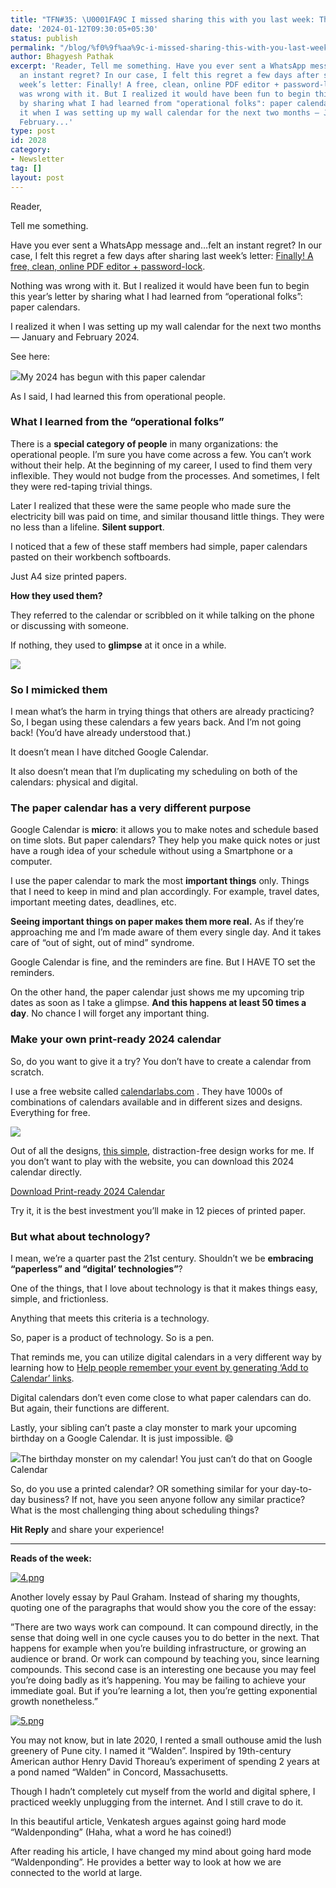 ```yaml
---
title: "TFN#35: \U0001FA9C I missed sharing this with you last week: The Paper Calendar"
date: '2024-01-12T09:30:05+05:30'
status: publish
permalink: "/blog/%f0%9f%aa%9c-i-missed-sharing-this-with-you-last-week-the-paper-calendar"
author: Bhagyesh Pathak
excerpt: 'Reader, Tell me something. Have you ever sent a WhatsApp message and...felt
  an instant regret? In our case, I felt this regret a few days after sharing last
  week’s letter: Finally! A free, clean, online PDF editor + password-lock. Nothing
  was wrong with it. But I realized it would have been fun to begin this year''s letter
  by sharing what I had learned from "operational folks": paper calendars. I realized
  it when I was setting up my wall calendar for the next two months — January and
  February...'
type: post
id: 2028
category:
- Newsletter
tag: []
layout: post
---
```


Reader,

Tell me something.

Have you ever sent a WhatsApp message and…felt an instant regret? In our case, I felt this regret a few days after sharing last week’s letter: [Finally! A free, clean, online PDF editor + password-lock](https://bhagyeshpathak.com/blog/%f0%9f%aa%9c-finally-a-free-clean-online-pdf-editor-password-lock/).

Nothing was wrong with it. But I realized it would have been fun to begin this year’s letter by sharing what I had learned from “operational folks”: paper calendars.

I realized it when I was setting up my wall calendar for the next two months — January and February 2024.

See here:

![](https://embed.filekitcdn.com/e/tkwVjiL2WnM6sb9P2ZThes/5Ngr4B3bq9YdutkTtgiazV)My 2024 has begun with this paper calendar

As I said, I had learned this from operational people.

### What I learned from the “operational folks”

There is a **special category of people** in many organizations: the operational people. I’m sure you have come across a few. You can’t work without their help. At the beginning of my career, I used to find them very inflexible. They would not budge from the processes. And sometimes, I felt they were red-taping trivial things.

Later I realized that these were the same people who made sure the electricity bill was paid on time, and similar thousand little things. They were no less than a lifeline. **Silent support**.

I noticed that a few of these staff members had simple, paper calendars pasted on their workbench softboards.

Just A4 size printed papers.

**How they used them?**

They referred to the calendar or scribbled on it while talking on the phone or discussing with someone.

If nothing, they used to **glimpse** at it once in a while.

![](https://embed.filekitcdn.com/e/tkwVjiL2WnM6sb9P2ZThes/4XB4Pipbg4cfeFaRHY7JSd)

### So I mimicked them

I mean what’s the harm in trying things that others are already practicing? So, I began using these calendars a few years back. And I’m not going back! (You’d have already understood that.)

It doesn’t mean I have ditched Google Calendar.

It also doesn’t mean that I’m duplicating my scheduling on both of the calendars: physical and digital.

### The paper calendar has a very different purpose

Google Calendar is **micro**: it allows you to make notes and schedule based on time slots. But paper calendars? They help you make quick notes or just have a rough idea of your schedule without using a Smartphone or a computer.

I use the paper calendar to mark the most **important things** only. Things that I need to keep in mind and plan accordingly. For example, travel dates, important meeting dates, deadlines, etc.

**Seeing important things on paper makes them more real.** As if they’re approaching me and I’m made aware of them every single day. And it takes care of “out of sight, out of mind” syndrome.

Google Calendar is fine, and the reminders are fine. But I HAVE TO set the reminders.

On the other hand, the paper calendar just shows me my upcoming trip dates as soon as I take a glimpse. **And this happens at least 50 times a day**. No chance I will forget any important thing.

### Make your own print-ready 2024 calendar

So, do you want to give it a try? You don’t have to create a calendar from scratch.

I use a free website called [calendarlabs.com](http://calendarlabs.com) . They have 1000s of combinations of calendars available and in different sizes and designs. Everything for free.

![](https://embed.filekitcdn.com/e/tkwVjiL2WnM6sb9P2ZThes/f4JB3xrkgzwLQ9XhtnozCG)

Out of all the designs, [this simple](https://www.calendarlabs.com/2024-blank-calendar), distraction-free design works for me. If you don’t want to play with the website, you can download this 2024 calendar directly.

[Download Print-ready 2024 Calendar](https://1drv.ms/w/s!AlS4SDhDMtMLgtUKS-AgXlLoZfIpNQ?e=O9J9my)

Try it, it is the best investment you’ll make in 12 pieces of printed paper.

### But what about technology?

I mean, we’re a quarter past the 21st century. Shouldn’t we be **embracing “paperless” and “digital’ technologies”**?

One of the things, that I love about technology is that it makes things easy, simple, and frictionless.

Anything that meets this criteria is a technology.

So, paper is a product of technology. So is a pen.

That reminds me, you can utilize digital calendars in a very different way by learning how to [Help people remember your event by generating ‘Add to Calendar’ links](https://bhagyeshpathak.com/blog/%f0%9f%aa%9c-help-people-remember-your-event-by-generating-add-to-calendar-links/).

Digital calendars don’t even come close to what paper calendars can do. But again, their functions are different.

Lastly, your sibling can’t paste a clay monster to mark your upcoming birthday on a Google Calendar. It is just impossible. 😄

![](https://embed.filekitcdn.com/e/tkwVjiL2WnM6sb9P2ZThes/n5un1Wmiw6Rd27soYGseW7)The birthday monster on my calendar! You just can’t do that on Google Calendar

So, do you use a printed calendar? OR something similar for your day-to-day business? If not, have you seen anyone follow any similar practice? What is the most challenging thing about scheduling things?

**Hit Reply** and share your experience!

---

**Reads of the week:**

[![4.png](https://embed.filekitcdn.com/e/tkwVjiL2WnM6sb9P2ZThes/uffMZDPtxRaACXBUbVH5vw)](https://paulgraham.com/superlinear.html)

Another lovely essay by Paul Graham. Instead of sharing my thoughts, quoting one of the paragraphs that would show you the core of the essay:

”There are two ways work can compound. It can compound directly, in the sense that doing well in one cycle causes you to do better in the next. That happens for example when you’re building infrastructure, or growing an audience or brand. Or work can compound by teaching you, since learning compounds. This second case is an interesting one because you may feel you’re doing badly as it’s happening. You may be failing to achieve your immediate goal. But if you’re learning a lot, then you’re getting exponential growth nonetheless.”

[![5.png](https://embed.filekitcdn.com/e/tkwVjiL2WnM6sb9P2ZThes/psMqh5fhpiFcnNeEQraDhT)](https://studio.ribbonfarm.com/p/against-waldenponding)

You may not know, but in late 2020, I rented a small outhouse amid the lush greenery of Pune city. I named it “Walden”. Inspired by 19th-century American author Henry David Thoreau’s experiment of spending 2 years at a pond named “Walden” in Concord, Massachusetts.

Though I hadn’t completely cut myself from the world and digital sphere, I practiced weekly unplugging from the internet. And I still crave to do it.

In this beautiful article, Venkatesh argues against going hard mode “Waldenponding” (Haha, what a word he has coined!)

After reading his article, I have changed my mind about going hard mode “Waldenponding”. He provides a better way to look at how we are connected to the world at large.